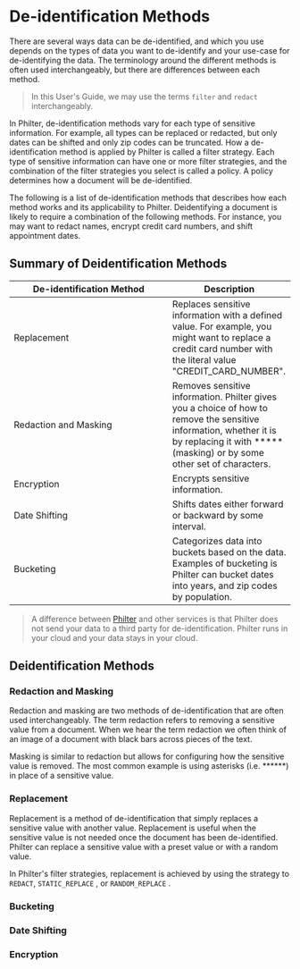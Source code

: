 # De-identification Methods

There are several ways data can be de-identified, and which you use depends on the types of data you want to de-identify and your use-case for de-identifying the data. The terminology around the different methods is often used interchangeably, but there are differences between each method.

> In this User's Guide, we may use the terms `filter` and `redact` interchangeably.

In Philter, de-identification methods vary for each type of sensitive information. For example, all types can be replaced or redacted, but only dates can be shifted and only zip codes can be truncated. How a de-identification method is applied by Philter is called a filter strategy. Each type of sensitive information can have one or more filter strategies, and the combination of the filter strategies you select is called a policy. A policy determines how a document will be de-identified.

The following is a list of de-identification methods that describes how each method works and its applicability to Philter. Deidentifying a document is likely to require a combination of the following methods. For instance, you may want to redact names, encrypt credit card numbers, and shift appointment dates.

## Summary of Deidentification Methods

<table><thead><tr><th width="268">De-identification Method</th><th>Description</th></tr></thead><tbody><tr><td>Replacement</td><td>Replaces sensitive information with a defined value. For example, you might want to replace a credit card number with the literal value "CREDIT_CARD_NUMBER".</td></tr><tr><td>Redaction and Masking</td><td>Removes sensitive information. Philter gives you a choice of how to remove the sensitive information, whether it is by replacing it with ***** (masking) or by some other set of characters.</td></tr><tr><td>Encryption</td><td>Encrypts sensitive information.</td></tr><tr><td>Date Shifting</td><td>Shifts dates either forward or backward by some interval.</td></tr><tr><td>Bucketing</td><td>Categorizes data into buckets based on the data. Examples of bucketing is Philter can bucket dates into years, and zip codes by population.</td></tr></tbody></table>

> A difference between [Philter](https://philterd.ai/philter/) and other services is that Philter does not send your data to a third party for de-identification. Philter runs in your cloud and your data stays in your cloud.

## Deidentification Methods

### Redaction and Masking

Redaction and masking are two methods of de-identification that are often used interchangeably. The term redaction refers to removing a sensitive value from a document. When we hear the term redaction we often think of an image of a document with black bars across pieces of the text.

Masking is similar to redaction but allows for configuring how the sensitive value is removed. The most common example is using asterisks (i.e. \*\*\*\*\*\*) in place of a sensitive value.

### Replacement

Replacement is a method of de-identification that simply replaces a sensitive value with another value. Replacement is useful when the sensitive value is not needed once the document has been de-identified. Philter can replace a sensitive value with a preset value or with a random value.

In Philter's filter strategies, replacement is achieved by using the strategy to `REDACT`, `STATIC_REPLACE` , or `RANDOM_REPLACE` .

### Bucketing

### Date Shifting

### Encryption